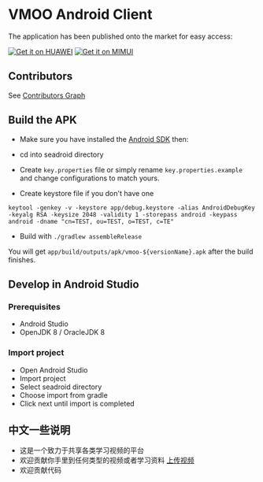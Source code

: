 # VMOO Android Client 

The application has been published onto the market for easy access:

[![Get it on HUAWEI](https://vmoo.saud.net.cn/thumbnail/021aac230cf74330833e/1024/hlogo.png)](http://a.vmall.com/uowap/index.html#/detailApp/C100807113)
[![Get it on MIMUI](http://app.mi.com/assets/img/slice/logo.png)](http://app.mi.com/details?id=com.seafile.vmoo&ref=search)

## Contributors

See [Contributors Graph](https://github.com/SaudM/seadroid/pulse)

## Build the APK

* Make sure you have installed the [Android SDK](http://developer.android.com/sdk/index.html) then:

* cd into seadroid directory
* Create `key.properties` file or simply rename `key.properties.example` and change configurations to match yours.

* Create keystore file if you don't have one

 ```
 keytool -genkey -v -keystore app/debug.keystore -alias AndroidDebugKey -keyalg RSA -keysize 2048 -validity 1 -storepass android -keypass android -dname "cn=TEST, ou=TEST, o=TEST, c=TE"
 ```
* Build with `./gradlew assembleRelease`

You will get `app/build/outputs/apk/vmoo-${versionName}.apk` after the build finishes.

## Develop in Android Studio

### Prerequisites

* Android Studio
* OpenJDK 8 / OracleJDK 8

### Import project

* Open Android Studio
* Import project
* Select seadroid directory
* Choose import from gradle
* Click next until import is completed


## 中文一些说明
* 这是一个致力于共享各类学习视频的平台
* 欢迎贡献你手里到任何类型的视频或者学习资料 [上传视频](https://vmoo.saud.net.cn/u/d/bd7decfe0456483d9c0b/) 
* 欢迎贡献代码
